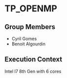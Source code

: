# TP_OPENMP

## Group Members

- Cyril Gomes
- Benoit Algourdin

## Execution Context

Intel I7 8th Gen with 6 cores